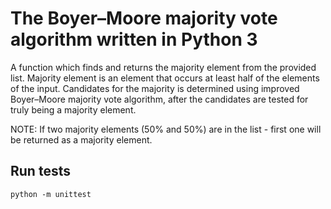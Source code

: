 # The Boyer–Moore majority vote algorithm written in Python 3 
A function which finds and returns the majority element from the provided list.
Majority element is an element that occurs at least half of the elements of the input.
Candidates for the majority is determined using improved Boyer–Moore majority vote algorithm,
after the candidates are tested for truly being a majority element.

NOTE: If two majority elements (50% and 50%) are in the list - first one will be returned as a majority element.


## Run tests
```
python -m unittest
```
